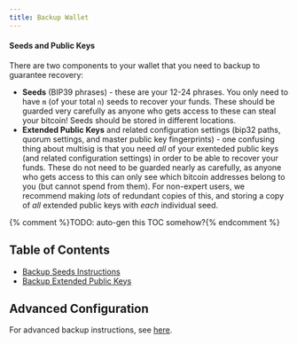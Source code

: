 ```yaml
---
title: Backup Wallet
---
```


#### Seeds and Public Keys
There are two components to your wallet that you need to backup to guarantee recovery:
* **Seeds** (BIP39 phrases) - these are your 12-24 phrases. You only need to have `m` (of your total `n`) seeds to recover your funds. These should be guarded very carefully as anyone who gets access to these can steal your bitcoin! Seeds should be stored in different locations.
* **Extended Public Keys** and related configuration settings (bip32 paths, quorum settings, and master public key fingerprints) - one confusing thing about multisig is that you need *all* of your exenteded public keys (and related configuration settings) in order to be able to recover your funds. These do not need to be guarded nearly as carefully, as anyone who gets access to this can only see which bitcoin addresses belong to you (but cannot spend from them). For non-expert users, we recommend making *lots* of redundant copies of this, and storing a copy of *all* extended public keys with *each* individual seed.

{% comment %}TODO: auto-gen this TOC somehow?{% endcomment %}
## Table of Contents
* [Backup Seeds Instructions](/backup-wallet/seeds)
* [Backup Extended Public Keys](/backup-wallet/public-keys)

## Advanced Configuration
For advanced backup instructions, see [here](/backup-wallet/advanced).
